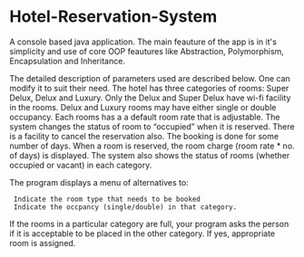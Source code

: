 # Hotel-Reservation-System
A console based java application. The main feauture of the app is in it's simplicity and use of core OOP feautures like Abstraction, Polymorphism, Encapsulation and Inheritance.

The detailed description of parameters used are described below. One can modify it to suit their need. The hotel has three categories of rooms: Super Delux, Delux and Luxury. Only the Delux and Super Delux have wi-fi facility in the rooms. Delux and Luxury rooms may have either single or double occupancy. Each rooms has a a default room rate that is adjustable. The system changes the status of room to “occupied” when it is reserved. There is a facility to cancel the reservation also. The booking is done for some number of days. When a room is reserved, the room charge (room rate * no. of days) is displayed. The system also shows the status of rooms (whether occupied or vacant) in each category.

The program displays a menu of alternatives to:
  
     Indicate the room type that needs to be booked
     Indicate the occpancy (single/double) in that category.
     
If the rooms in a particular category are full, your program asks the person if it is acceptable to be placed in the other category. If yes, appropriate room is assigned.
